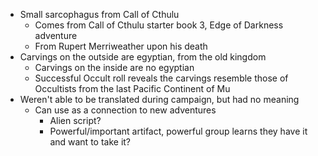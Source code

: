 - Small sarcophagus from Call of Cthulu
	- Comes from Call of Cthulu starter book 3, Edge of Darkness adventure
	- From Rupert Merriweather upon his death
- Carvings on the outside are egyptian, from the old kingdom
	- Carvings on the inside are no egyptian
	- Successful Occult roll reveals the carvings resemble those of Occultists from the last Pacific Continent of Mu
- Weren't able to be translated during campaign, but had no meaning
	- Can use as a connection to new adventures
		- Alien script?
		- Powerful/important artifact, powerful group learns they have it and want to take it?